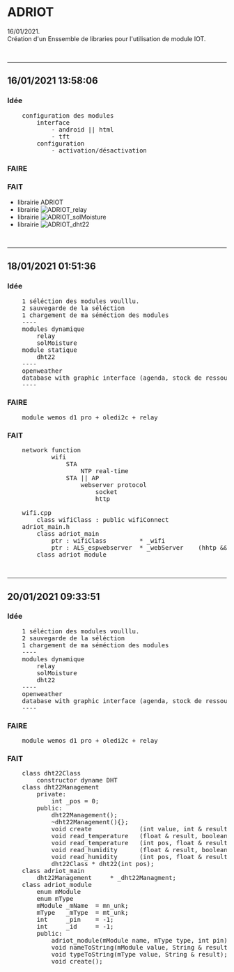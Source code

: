 # ADRIOT
16/01/2021.<br />
Création d'un Enssemble de libraries pour l'utilisation de module IOT.<br />

<br />
<hr>

## 16/01/2021 13:58:06
### Idée
<pre>
    configuration des modules
        interface
            - android || html
            - tft 
        configuration
            - activation/désactivation
</pre>
### FAIRE
### FAIT
* librairie ADRIOT<br />
* librairie ![ADRIOT_relay](https://github.com/AdriLighting/ADRIOT_relay)<br />
* librairie ![ADRIOT_solMoisture](https://github.com/AdriLighting/ADRIOT_solMoisture)<br />
* librairie ![ADRIOT_dht22](https://github.com/AdriLighting/ADRIOT_dht22)<br />

<br />
<hr>

## 18/01/2021 01:51:36
### Idée
<pre>
    1 séléction des modules voulllu.
    2 sauvegarde de la séléction
    1 chargement de ma séméction des modules
    ----
    modules dynamique
        relay
        solMoisture
    module statique
        dht22      
    ----
    openweather
    database with graphic interface (agenda, stock de ressource, etc...)
    ----  
</pre>
### FAIRE
<pre>
    module wemos d1 pro + oledi2c + relay
</pre>    
### FAIT
<pre>
    network function
            wifi  
                STA
                    NTP real-time  
                STA || AP
                    webserver protocol
                        socket
                        http
                        
    wifi.cpp
        class wifiClass : public wifiConnect 
    adriot_main.h    
        class adriot_main
            ptr : wifiClass         * _wifi         
            ptr : ALS_espwebserver  * _webServer    (hhtp && socket)
        class adriot_module        
</pre>

<br />
<hr>

## 20/01/2021 09:33:51
### Idée
<pre>
    1 séléction des modules voulllu.
    2 sauvegarde de la séléction
    1 chargement de ma séméction des modules
    ----
    modules dynamique
        relay
        solMoisture
        dht22      
    ----
    openweather
    database with graphic interface (agenda, stock de ressource, etc...)
    ---- 
</pre>
### FAIRE
<pre>
    module wemos d1 pro + oledi2c + relay
</pre>    
### FAIT
<pre>
    class dht22Class
        constructor dyname DHT
    class dht22Management
        private:
            int _pos = 0;
        public:
            dht22Management();
            ~dht22Management(){};
            void create             (int value, int & result);
            void read_temperature   (float & result, boolean & isNan);
            void read_temperature   (int pos, float & result, boolean & isNan);
            void read_humidity      (float & result, boolean & isNan);
            void read_humidity      (int pos, float & result, boolean & isNan);
            dht22Class * dht22(int pos);
    class adriot_main
        dht22Management     * _dht22Managment;
    class adriot_module
        enum mModule
        enum mType
        mModule _mName  = mn_unk;
        mType   _mType  = mt_unk;
        int     _pin    = -1;
        int     _id     = -1;
        public:
            adriot_module(mModule name, mType type, int pin);
            void nameToString(mModule value, String & result); 
            void typeToString(mType value, String & result); 
            void create();
</pre>